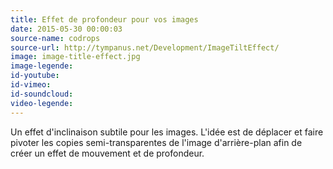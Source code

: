 ```yaml
---
title: Effet de profondeur pour vos images
date: 2015-05-30 00:00:03
source-name: codrops
source-url: http://tympanus.net/Development/ImageTiltEffect/
image: image-title-effect.jpg
image-legende:
id-youtube:
id-vimeo:
id-soundcloud:
video-legende:
---
```

Un effet d'inclinaison subtile pour les images. L'idée est de déplacer et faire pivoter les copies semi-transparentes de l'image d'arrière-plan afin de créer un effet de mouvement et de profondeur.
